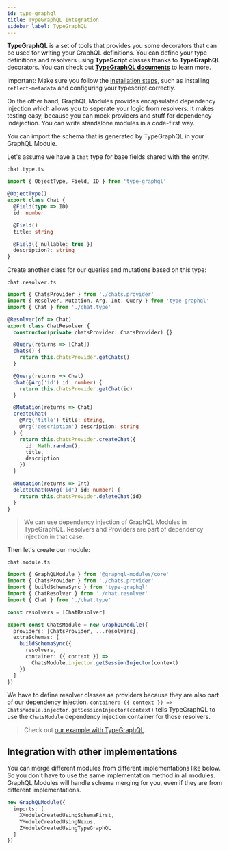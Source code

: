 ```yaml
---
id: type-graphql
title: TypeGraphQL Integration
sidebar_label: TypeGraphQL
---
```


**TypeGraphQL** is a set of tools that provides you some decorators that can be used for writing your GraphQL definitions.
You can define your type definitions and resolvers using **TypeScript** classes thanks to **TypeGraphQL** decorators.
You can check out **[TypeGraphQL documents](https://typegraphql.com/)** to learn more.

Important: Make sure you follow the [installation steps](https://typegraphql.com/docs/installation.html), such as installing `reflect-metadata` and configuring your typescript correctly.

On the other hand, GraphQL Modules provides encapsulated dependency injection which allows you to seperate your logic from resolvers.
It makes testing easy, because you can mock providers and stuff for dependency indejection.
You can write standalone modules in a code-first way.

You can import the schema that is generated by TypeGraphQL in your GraphQL Module.

Let's assume we have a `Chat` type for base fields shared with the entity.

`chat.type.ts`

```ts
import { ObjectType, Field, ID } from 'type-graphql'

@ObjectType()
export class Chat {
  @Field(type => ID)
  id: number

  @Field()
  title: string

  @Field({ nullable: true })
  description?: string
}
```

Create another class for our queries and mutations based on this type:

`chat.resolver.ts`

```ts
import { ChatsProvider } from './chats.provider'
import { Resolver, Mutation, Arg, Int, Query } from 'type-graphql'
import { Chat } from './chat.type'

@Resolver(of => Chat)
export class ChatResolver {
  constructor(private chatsProvider: ChatsProvider) {}

  @Query(returns => [Chat])
  chats() {
    return this.chatsProvider.getChats()
  }

  @Query(returns => Chat)
  chat(@Arg('id') id: number) {
    return this.chatsProvider.getChat(id)
  }

  @Mutation(returns => Chat)
  createChat(
    @Arg('title') title: string,
    @Arg('description') description: string
  ) {
    return this.chatsProvider.createChat({
      id: Math.random(),
      title,
      description
    })
  }

  @Mutation(returns => Int)
  deleteChat(@Arg('id') id: number) {
    return this.chatsProvider.deleteChat(id)
  }
}
```

> We can use dependency injection of GraphQL Modules in TypeGraphQL. Resolvers and Providers are part of dependency injection in that case.

Then let's create our module:

`chat.module.ts`

```ts
import { GraphQLModule } from '@graphql-modules/core'
import { ChatsProvider } from './chats.provider'
import { buildSchemaSync } from 'type-graphql'
import { ChatResolver } from './chat.resolver'
import { Chat } from './chat.type'

const resolvers = [ChatResolver]

export const ChatsModule = new GraphQLModule({
  providers: [ChatsProvider, ...resolvers],
  extraSchemas: [
    buildSchemaSync({
      resolvers,
      container: ({ context }) =>
        ChatsModule.injector.getSessionInjector(context)
    })
  ]
})
```

We have to define resolver classes as providers because they are also part of our dependency injection.
`container: ({ context }) => ChatsModule.injector.getSessionInjector(context)` tells TypeGraphQL to use the `ChatsModule` dependency injection container for those resolvers.

> Check out [our example with TypeGraphQL](https://github.com/ardatan/TypeGraphQLModules).

## Integration with other implementations

You can merge different modules from different implementations like below.
So you don't have to use the same implementation method in all modules.
GraphQL Modules will handle schema merging for you, even if they are from different implementations.

```ts
new GraphQLModule({
  imports: [
    XModuleCreatedUsingSchemaFirst,
    YModuleCreatedUsingNexus,
    ZModuleCreatedUsingTypeGraphQL
  ]
})
```
